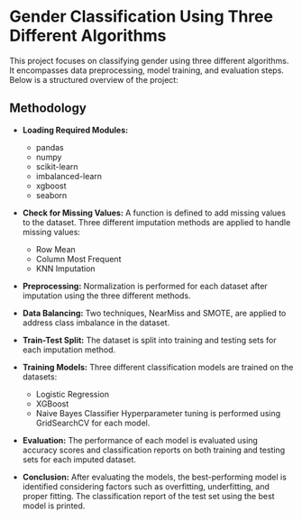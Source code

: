 # Gender Classification Using Three Different Algorithms

This project focuses on classifying gender using three different algorithms. It encompasses data preprocessing, model training, and evaluation steps. Below is a structured overview of the project:

## Methodology

- **Loading Required Modules:** 
    - pandas
    - numpy
    - scikit-learn
    - imbalanced-learn
    - xgboost
    - seaborn

- **Check for Missing Values:** 
    A function is defined to add missing values to the dataset. Three different imputation methods are applied to handle missing values:
    - Row Mean
    - Column Most Frequent
    - KNN Imputation 

- **Preprocessing:** 
    Normalization is performed for each dataset after imputation using the three different methods.

- **Data Balancing:** 
    Two techniques, NearMiss and SMOTE, are applied to address class imbalance in the dataset.

- **Train-Test Split:** 
    The dataset is split into training and testing sets for each imputation method.

- **Training Models:** 
    Three different classification models are trained on the datasets:
    - Logistic Regression
    - XGBoost
    - Naive Bayes Classifier
    Hyperparameter tuning is performed using GridSearchCV for each model.

- **Evaluation:** 
    The performance of each model is evaluated using accuracy scores and classification reports on both training and testing sets for each imputed dataset.

- **Conclusion:** 
    After evaluating the models, the best-performing model is identified considering factors such as overfitting, underfitting, and proper fitting. The classification report of the test set using the best model is printed.
